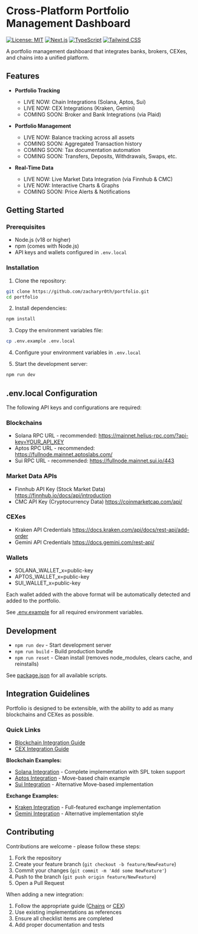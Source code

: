 # Cross-Platform Portfolio Management Dashboard

[![License: MIT](https://img.shields.io/badge/License-MIT-yellow.svg)](https://opensource.org/licenses/MIT)
[![Next.js](https://img.shields.io/badge/Next.js-black?logo=next.js&logoColor=white)](https://nextjs.org/)
[![TypeScript](https://img.shields.io/badge/TypeScript-007ACC?logo=typescript&logoColor=white)](https://www.typescriptlang.org/)
[![Tailwind CSS](https://img.shields.io/badge/Tailwind_CSS-38B2AC?logo=tailwind-css&logoColor=white)](https://tailwindcss.com/)

A portfolio management dashboard that integrates banks, brokers, CEXes, and chains into a unified platform. 

## Features

- **Portfolio Tracking**
  - LIVE NOW: Chain Integrations (Solana, Aptos, Sui)
  - LIVE NOW: CEX Integrations (Kraken, Gemini)
  - COMING SOON: Broker and Bank Integrations (via Plaid)

- **Portfolio Management**
  - LIVE NOW: Balance tracking across all assets
  - COMING SOON: Aggregated Transaction history
  - COMING SOON: Tax documentation automation 
  - COMING SOON: Transfers, Deposits, Withdrawals, Swaps, etc.

- **Real-Time Data**
  - LIVE NOW: Live Market Data Integration (via Finnhub & CMC)
  - LIVE NOW: Interactive Charts & Graphs
  - COMING SOON: Price Alerts & Notifications

## Getting Started

### Prerequisites

- Node.js (v18 or higher)
- npm (comes with Node.js)
- API keys and wallets configured in `.env.local`

### Installation

1. Clone the repository:
```bash
git clone https://github.com/zacharyr0th/portfolio.git
cd portfolio
```

2. Install dependencies:
```bash
npm install
```

3. Copy the environment variables file:
```bash
cp .env.example .env.local
```

4. Configure your environment variables in `.env.local`

5. Start the development server:
```bash
npm run dev
```

## .env.local Configuration

The following API keys and configurations are required:

### Blockchains
- Solana RPC URL - recommended: https://mainnet.helius-rpc.com/?api-key=YOUR_API_KEY
- Aptos RPC URL - recommended: https://fullnode.mainnet.aptoslabs.com/
- Sui RPC URL - recommended: https://fullnode.mainnet.sui.io/443

### Market Data APIs
- Finnhub API Key (Stock Market Data) https://finnhub.io/docs/api/introduction
- CMC API Key (Cryptocurrency Data) https://coinmarketcap.com/api/

### CEXes
- Kraken API Credentials https://docs.kraken.com/api/docs/rest-api/add-order
- Gemini API Credentials https://docs.gemini.com/rest-api/

### Wallets
- SOLANA_WALLET_x=public-key
- APTOS_WALLET_x=public-key
- SUI_WALLET_x=public-key

Each wallet added with the above format will be automatically detected and added to the portfolio.

See [.env.example](.env.example) for all required environment variables.

## Development

- `npm run dev` - Start development server
- `npm run build` - Build production bundle
- `npm run reset` - Clean install (removes node_modules, clears cache, and reinstalls)

See [package.json](package.json) for all available scripts.

## Integration Guidelines

Portfolio is designed to be extensible, with the ability to add as many blockchains and CEXes as possible. 

### Quick Links
- [Blockchain Integration Guide](lib/chains/README.md)
- [CEX Integration Guide](lib/cex/README.md)

**Blockchain Examples:**
- [Solana Integration](lib/chains/solana/README.md) - Complete implementation with SPL token support
- [Aptos Integration](lib/chains/aptos/README.md) - Move-based chain example
- [Sui Integration](lib/chains/sui/README.md) - Alternative Move-based implementation

**Exchange Examples:**
- [Kraken Integration](lib/cex/kraken/README.md) - Full-featured exchange implementation
- [Gemini Integration](lib/cex/gemini/README.md) - Alternative implementation style

## Contributing

Contributions are welcome - please follow these steps:

1. Fork the repository
2. Create your feature branch (`git checkout -b feature/NewFeature`)
3. Commit your changes (`git commit -m 'Add some NewFeature'`)
4. Push to the branch (`git push origin feature/NewFeature`)
5. Open a Pull Request

When adding a new integration:
1. Follow the appropriate guide ([Chains](lib/chains/README.md) or [CEX](lib/cex/README.md))
2. Use existing implementations as references
3. Ensure all checklist items are completed
4. Add proper documentation and tests
